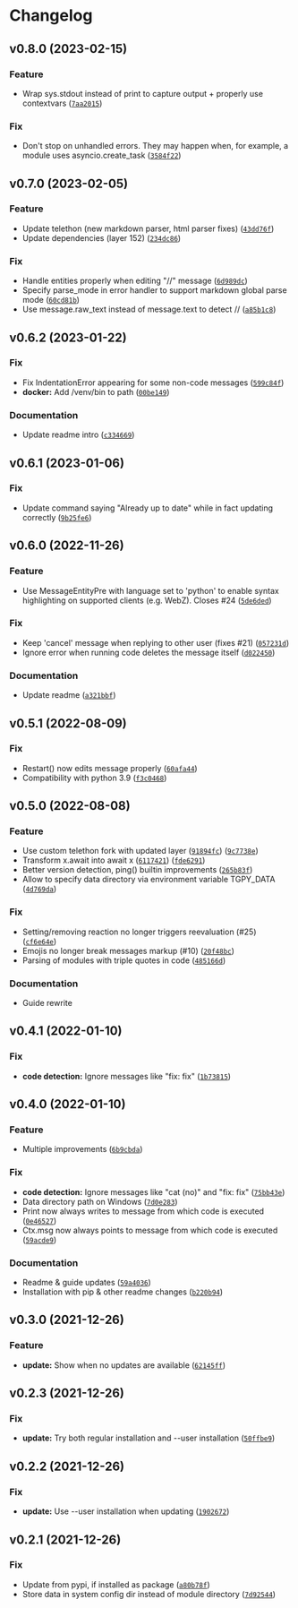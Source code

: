 # Changelog

<!--next-version-placeholder-->

## v0.8.0 (2023-02-15)
### Feature
* Wrap sys.stdout instead of print to capture output + properly use contextvars ([`7aa2015`](https://github.com/tm-a-t/TGPy/commit/7aa2015215ad621b405c6471add250bf11aa70c2))

### Fix
* Don't stop on unhandled errors. They may happen when, for example, a module uses asyncio.create_task ([`3584f22`](https://github.com/tm-a-t/TGPy/commit/3584f223064902f8238f35715219289b6a16ea13))

## v0.7.0 (2023-02-05)
### Feature
* Update telethon (new markdown parser, html parser fixes) ([`43dd76f`](https://github.com/tm-a-t/TGPy/commit/43dd76f0953e6ba2e77e9b5bc25f2748a36967ee))
* Update dependencies (layer 152) ([`234dc86`](https://github.com/tm-a-t/TGPy/commit/234dc86399c8545b07f55c1cddbcfbabcac2c372))

### Fix
* Handle entities properly when editing "//" message ([`6d989dc`](https://github.com/tm-a-t/TGPy/commit/6d989dc5349e026338857115d93f5c532f760578))
* Specify parse_mode in error handler to support markdown global parse mode ([`60cd81b`](https://github.com/tm-a-t/TGPy/commit/60cd81b9ca5cbb85ed72808e6ce3954bee455c3a))
* Use message.raw_text instead of message.text to detect // ([`a85b1c8`](https://github.com/tm-a-t/TGPy/commit/a85b1c834135f2b7c251ff8482afbab93f73002e))

## v0.6.2 (2023-01-22)
### Fix
* Fix IndentationError appearing for some non-code messages ([`599c84f`](https://github.com/tm-a-t/TGPy/commit/599c84f9ba4104d678476b07b090c54529246ab9))
* **docker:** Add /venv/bin to path ([`00be149`](https://github.com/tm-a-t/TGPy/commit/00be149b4ce827e97bb31b84f39cfa988a68d1ee))

### Documentation
* Update readme intro ([`c334669`](https://github.com/tm-a-t/TGPy/commit/c334669fcab8a6fc7a3f8330ae3217de21b97430))

## v0.6.1 (2023-01-06)
### Fix
* Update command saying "Already up to date" while in fact updating correctly ([`9b25fe6`](https://github.com/tm-a-t/TGPy/commit/9b25fe60809cfbb045bd605c0fa78f5ae19d57d0))

## v0.6.0 (2022-11-26)
### Feature
* Use MessageEntityPre with language set to 'python' to enable syntax highlighting on supported clients (e.g. WebZ). Closes #24 ([`5de6ded`](https://github.com/tm-a-t/TGPy/commit/5de6ded579c237f0221b6223dfd18254a2ebb1cd))

### Fix
* Keep 'cancel' message when replying to other user (fixes #21) ([`057231d`](https://github.com/tm-a-t/TGPy/commit/057231d7a437d5ab4fca280b130714573904a67e))
* Ignore error when running code deletes the message itself ([`d022450`](https://github.com/tm-a-t/TGPy/commit/d0224502c5393dc423c9790e88fedc94bbb5afbf))

### Documentation
* Update readme ([`a321bbf`](https://github.com/tm-a-t/TGPy/commit/a321bbfe474e8ae97132a7f0f4d11c009495c482))

## v0.5.1 (2022-08-09)
### Fix
* Restart() now edits message properly ([`60afa44`](https://github.com/tm-a-t/TGPy/commit/60afa44e7002fa87a5c0d2adb60c2065e885f1ec))
* Compatibility with python 3.9 ([`f3c0468`](https://github.com/tm-a-t/TGPy/commit/f3c046847f9d7f549586c829dbec74238f264ed2))

## v0.5.0 (2022-08-08)
### Feature
* Use custom telethon fork with updated layer ([`91894fc`](https://github.com/tm-a-t/TGPy/commit/91894fc6894e5e111baa469c3de372b46e62b049)) ([`9c7738e`](https://github.com/tm-a-t/TGPy/commit/9c7738e40cda69499974ceda711f56ca65782312))
* Transform x.await into await x ([`6117421`](https://github.com/tm-a-t/TGPy/commit/6117421cc7b72c56dace006d2fc569edfe14b734)) ([`fde6291`](https://github.com/tm-a-t/TGPy/commit/fde62914540d43da01a02e547f2e62516f7cf52e))
* Better version detection, ping() builtin improvements ([`265b83f`](https://github.com/tm-a-t/TGPy/commit/265b83f0c604b96ae740e06a32441b7e001bac1a))
* Allow to specify data directory via environment variable TGPY_DATA ([`4d769da`](https://github.com/tm-a-t/TGPy/commit/4d769daea76bc1abe86914487f9a80d3ea0eb2fb))

### Fix
* Setting/removing reaction no longer triggers reevaluation (#25) ([`cf6e64e`](https://github.com/tm-a-t/TGPy/commit/cf6e64e82d1823202941610274a4ff38955c5cf1))
* Emojis no longer break messages markup (#10) ([`20f48bc`](https://github.com/tm-a-t/TGPy/commit/20f48bc8e08490e85ff68bfe6feb9997eb8cbb29))
* Parsing of modules with triple quotes in code ([`485166d`](https://github.com/tm-a-t/TGPy/commit/485166d5c513e196c0db760c468599d3c6ab9581))

### Documentation
* Guide rewrite

## v0.4.1 (2022-01-10)
### Fix
* **code detection:** Ignore messages like "fix: fix" ([`1b73815`](https://github.com/tm-a-t/TGPy/commit/1b73815928fdbdae3eae1202c01b4b53b9906ba4))

## v0.4.0 (2022-01-10)
### Feature
* Multiple improvements ([`6b9cbda`](https://github.com/tm-a-t/TGPy/commit/6b9cbdaf79b11cd1e5922999f96e9321a2df4051))

### Fix
* **code detection:** Ignore messages like "cat (no)" and "fix: fix" ([`75bb43e`](https://github.com/tm-a-t/TGPy/commit/75bb43eae71f9e024a3e7f299cd0614c860c2457))
* Data directory path on Windows ([`7d0e283`](https://github.com/tm-a-t/TGPy/commit/7d0e2835b8c2f5b6327b012a5c56035a63433ba9))
* Print now always writes to message from which code is executed ([`0e46527`](https://github.com/tm-a-t/TGPy/commit/0e46527446749dd691263069def260ae29453077))
* Ctx.msg now always points to message from which code is executed ([`59acde9`](https://github.com/tm-a-t/TGPy/commit/59acde9ec7baef5ff130d6fb77d74c2981bd15e2))

### Documentation
* Readme & guide updates ([`59a4036`](https://github.com/tm-a-t/TGPy/commit/59a40360ed3c0c6315f933dc3871c147bcf4bcd2))
* Installation with pip & other readme changes ([`b220b94`](https://github.com/tm-a-t/TGPy/commit/b220b9451a7e882817292ea7ccfe2c4be9739741))

## v0.3.0 (2021-12-26)
### Feature
* **update:** Show when no updates are available ([`62145ff`](https://github.com/tm-a-t/TGPy/commit/62145ff10215e25793e49d7a83d350d665946fce))

## v0.2.3 (2021-12-26)
### Fix
* **update:** Try both regular installation and --user installation ([`50ffbe9`](https://github.com/tm-a-t/TGPy/commit/50ffbe94da5f8e061326be492f064c891bb63817))

## v0.2.2 (2021-12-26)
### Fix
* **update:** Use --user installation when updating ([`1902672`](https://github.com/tm-a-t/TGPy/commit/19026724dbe26e29562e580d187575c774125da8))

## v0.2.1 (2021-12-26)
### Fix
* Update from pypi, if installed as package ([`a80b78f`](https://github.com/tm-a-t/TGPy/commit/a80b78fccc710b902b5264a738451b52765f49a5))
* Store data in system config dir instead of module directory ([`7d92544`](https://github.com/tm-a-t/TGPy/commit/7d9254425e72640bce07a06205cb0fb692b72250))

